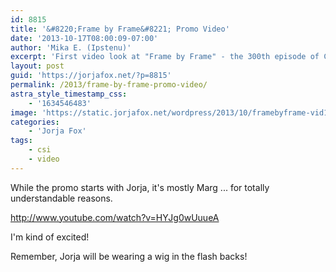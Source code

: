 ```yaml
---
id: 8815
title: '&#8220;Frame by Frame&#8221; Promo Video'
date: '2013-10-17T08:00:09-07:00'
author: 'Mika E. (Ipstenu)'
excerpt: 'First video look at "Frame by Frame" - the 300th episode of CSI!'
layout: post
guid: 'https://jorjafox.net/?p=8815'
permalink: /2013/frame-by-frame-promo-video/
astra_style_timestamp_css:
    - '1634546483'
image: 'https://static.jorjafox.net/wordpress/2013/10/framebyframe-vid1.png'
categories:
    - 'Jorja Fox'
tags:
    - csi
    - video
---
```


While the promo starts with Jorja, it's mostly Marg ... for totally understandable reasons.

http://www.youtube.com/watch?v=HYJg0wUuueA

I'm kind of excited!

Remember, Jorja will be wearing a wig in the flash backs!
